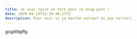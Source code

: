 ```yaml
---
title: Je vais faire un fork pour ce blog post !
date: 2020-04-14T12:10:40.277Z
description: Pour voir si ça marche correct ou pas correct.
---
```

gcgdfdgffg